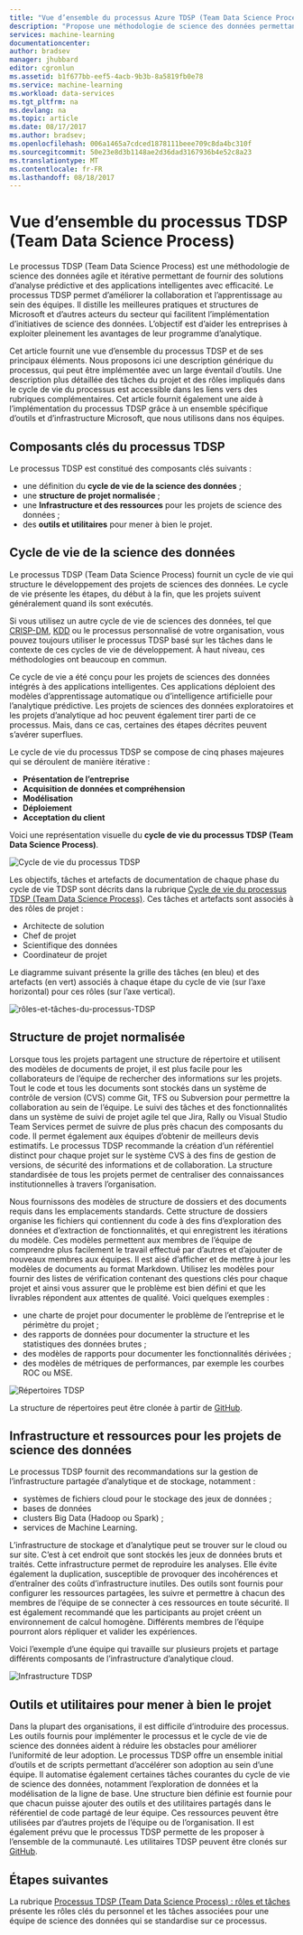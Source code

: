 ```yaml
---
title: "Vue d’ensemble du processus Azure TDSP (Team Data Science Process) | Microsoft Docs"
description: "Propose une méthodologie de science des données permettant de fournir des solutions d’analyse prédictive et des applications intelligentes."
services: machine-learning
documentationcenter: 
author: bradsev
manager: jhubbard
editor: cgronlun
ms.assetid: b1f677bb-eef5-4acb-9b3b-8a5819fb0e78
ms.service: machine-learning
ms.workload: data-services
ms.tgt_pltfrm: na
ms.devlang: na
ms.topic: article
ms.date: 08/17/2017
ms.author: bradsev;
ms.openlocfilehash: 006a1465a7cdced1878111beee709c8da4bc310f
ms.sourcegitcommit: 50e23e8d3b1148ae2d36dad3167936b4e52c8a23
ms.translationtype: MT
ms.contentlocale: fr-FR
ms.lasthandoff: 08/18/2017
---
```

# <a name="team-data-science-process-overview"></a>Vue d’ensemble du processus TDSP (Team Data Science Process)

Le processus TDSP (Team Data Science Process) est une méthodologie de science des données agile et itérative permettant de fournir des solutions d’analyse prédictive et des applications intelligentes avec efficacité. Le processus TDSP permet d’améliorer la collaboration et l’apprentissage au sein des équipes. Il distille les meilleures pratiques et structures de Microsoft et d’autres acteurs du secteur qui facilitent l’implémentation d’initiatives de science des données. L’objectif est d’aider les entreprises à exploiter pleinement les avantages de leur programme d’analytique.

Cet article fournit une vue d’ensemble du processus TDSP et de ses principaux éléments. Nous proposons ici une description générique du processus, qui peut être implémentée avec un large éventail d’outils. Une description plus détaillée des tâches du projet et des rôles impliqués dans le cycle de vie du processus est accessible dans les liens vers des rubriques complémentaires. Cet article fournit également une aide à l’implémentation du processus TDSP grâce à un ensemble spécifique d’outils et d’infrastructure Microsoft, que nous utilisons dans nos équipes.

## <a name="key-components-of-the-tdsp"></a>Composants clés du processus TDSP

Le processus TDSP est constitué des composants clés suivants :

- une définition du **cycle de vie de la science des données** ;
- une **structure de projet normalisée** ;
- une **Infrastructure et des ressources** pour les projets de science des données ;
- des **outils et utilitaires** pour mener à bien le projet.


## <a name="data-science-lifecycle"></a>Cycle de vie de la science des données

Le processus TDSP (Team Data Science Process) fournit un cycle de vie qui structure le développement des projets de sciences des données. Le cycle de vie présente les étapes, du début à la fin, que les projets suivent généralement quand ils sont exécutés.

Si vous utilisez un autre cycle de vie de sciences des données, tel que [CRISP-DM](https://wikipedia.org/wiki/Cross_Industry_Standard_Process_for_Data_Mining), [KDD](https://wikipedia.org/wiki/Data_mining#Process) ou le processus personnalisé de votre organisation, vous pouvez toujours utiliser le processus TDSP basé sur les tâches dans le contexte de ces cycles de vie de développement. À haut niveau, ces méthodologies ont beaucoup en commun. 

Ce cycle de vie a été conçu pour les projets de sciences des données intégrés à des applications intelligentes. Ces applications déploient des modèles d’apprentissage automatique ou d’intelligence artificielle pour l’analytique prédictive. Les projets de sciences des données exploratoires et les projets d’analytique ad hoc peuvent également tirer parti de ce processus. Mais, dans ce cas, certaines des étapes décrites peuvent s’avérer superflues.    

Le cycle de vie du processus TDSP se compose de cinq phases majeures qui se déroulent de manière itérative :

* **Présentation de l’entreprise**
* **Acquisition de données et compréhension**
* **Modélisation**
* **Déploiement**
* **Acceptation du client**

Voici une représentation visuelle du **cycle de vie du processus TDSP (Team Data Science Process)**. 

![Cycle de vie du processus TDSP](./media/data-science-process-overview/tdsp-lifecycle.png) 

Les objectifs, tâches et artefacts de documentation de chaque phase du cycle de vie TDSP sont décrits dans la rubrique [Cycle de vie du processus TDSP (Team Data Science Process)](data-science-process-lifecycle.md). Ces tâches et artefacts sont associés à des rôles de projet :

- Architecte de solution
- Chef de projet
- Scientifique des données
- Coordinateur de projet 

Le diagramme suivant présente la grille des tâches (en bleu) et des artefacts (en vert) associés à chaque étape du cycle de vie (sur l’axe horizontal) pour ces rôles (sur l’axe vertical). 

![rôles-et-tâches-du-processus-TDSP](./media/data-science-process-overview/tdsp-tasks-by-roles.png)

## <a name="standardized-project-structure"></a>Structure de projet normalisée

Lorsque tous les projets partagent une structure de répertoire et utilisent des modèles de documents de projet, il est plus facile pour les collaborateurs de l’équipe de rechercher des informations sur les projets. Tout le code et tous les documents sont stockés dans un système de contrôle de version (CVS) comme Git, TFS ou Subversion pour permettre la collaboration au sein de l’équipe. Le suivi des tâches et des fonctionnalités dans un système de suivi de projet agile tel que Jira, Rally ou Visual Studio Team Services permet de suivre de plus près chacun des composants du code. Il permet également aux équipes d’obtenir de meilleurs devis estimatifs. Le processus TDSP recommande la création d’un référentiel distinct pour chaque projet sur le système CVS à des fins de gestion de versions, de sécurité des informations et de collaboration. La structure standardisée de tous les projets permet de centraliser des connaissances institutionnelles à travers l’organisation.

Nous fournissons des modèles de structure de dossiers et des documents requis dans les emplacements standards. Cette structure de dossiers organise les fichiers qui contiennent du code à des fins d’exploration des données et d’extraction de fonctionnalités, et qui enregistrent les itérations du modèle. Ces modèles permettent aux membres de l’équipe de comprendre plus facilement le travail effectué par d’autres et d’ajouter de nouveaux membres aux équipes. Il est aisé d’afficher et de mettre à jour les modèles de documents au format Markdown. Utilisez les modèles pour fournir des listes de vérification contenant des questions clés pour chaque projet et ainsi vous assurer que le problème est bien défini et que les livrables répondent aux attentes de qualité. Voici quelques exemples :

- une charte de projet pour documenter le problème de l’entreprise et le périmètre du projet ;
- des rapports de données pour documenter la structure et les statistiques des données brutes ;
- des modèles de rapports pour documenter les fonctionnalités dérivées ;
- des modèles de métriques de performances, par exemple les courbes ROC ou MSE.


![Répertoires TDSP](./media/data-science-process-overview/tdsp-dir-structure.png)

La structure de répertoires peut être clonée à partir de [GitHub](https://github.com/Azure/Azure-TDSP-ProjectTemplate).

## <a name="infrastructure-and-resources-for-data-science-projects"></a>Infrastructure et ressources pour les projets de science des données

Le processus TDSP fournit des recommandations sur la gestion de l’infrastructure partagée d’analytique et de stockage, notamment :

- systèmes de fichiers cloud pour le stockage des jeux de données ; 
- bases de données
- clusters Big Data (Hadoop ou Spark) ; 
- services de Machine Learning. 

L’infrastructure de stockage et d’analytique peut se trouver sur le cloud ou sur site. C’est à cet endroit que sont stockés les jeux de données bruts et traités. Cette infrastructure permet de reproduire les analyses. Elle évite également la duplication, susceptible de provoquer des incohérences et d’entraîner des coûts d’infrastructure inutiles. Des outils sont fournis pour configurer les ressources partagées, les suivre et permettre à chacun des membres de l’équipe de se connecter à ces ressources en toute sécurité. Il est également recommandé que les participants au projet créent un environnement de calcul homogène. Différents membres de l’équipe pourront alors répliquer et valider les expériences.

Voici l’exemple d’une équipe qui travaille sur plusieurs projets et partage différents composants de l’infrastructure d’analytique cloud.

![Infrastructure TDSP](./media/data-science-process-overview/tdsp-analytics-infra.png)


## <a name="tools-and-utilities-for-project-execution"></a>Outils et utilitaires pour mener à bien le projet

Dans la plupart des organisations, il est difficile d’introduire des processus. Les outils fournis pour implémenter le processus et le cycle de vie de science des données aident à réduire les obstacles pour améliorer l’uniformité de leur adoption. Le processus TDSP offre un ensemble initial d’outils et de scripts permettant d’accélérer son adoption au sein d’une équipe. Il automatise également certaines tâches courantes du cycle de vie de science des données, notamment l’exploration de données et la modélisation de la ligne de base. Une structure bien définie est fournie pour que chacun puisse ajouter des outils et des utilitaires partagés dans le référentiel de code partagé de leur équipe. Ces ressources peuvent être utilisées par d’autres projets de l’équipe ou de l’organisation. Il est également prévu que le processus TDSP permette de les proposer à l’ensemble de la communauté. Les utilitaires TDSP peuvent être clonés sur [GitHub](https://github.com/Azure/Azure-TDSP-Utilities).


## <a name="next-steps"></a>Étapes suivantes

La rubrique [Processus TDSP (Team Data Science Process) : rôles et tâches](https://github.com/Azure/Microsoft-TDSP/blob/master/Docs/roles-tasks.md) présente les rôles clés du personnel et les tâches associées pour une équipe de science des données qui se standardise sur ce processus. 
